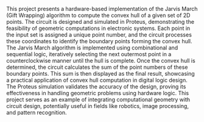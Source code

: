 This project presents a hardware-based implementation of the Jarvis March (Gift Wrapping) algorithm to compute the convex hull of a given set of 2D points. The circuit is designed and simulated in Proteus, demonstrating the feasibility of geometric computations in electronic systems.
Each point in the input set is assigned a unique point number, and the circuit processes these coordinates to identify the boundary points forming the convex hull. The Jarvis March algorithm is implemented using combinational and sequential logic, iteratively selecting the next outermost point in a counterclockwise manner until the hull is complete.
Once the convex hull is determined, the circuit calculates the sum of the point numbers of these boundary points. This sum is then displayed as the final result, showcasing a practical application of convex hull computation in digital logic design.
The Proteus simulation validates the accuracy of the design, proving its effectiveness in handling geometric problems using hardware logic. This project serves as an example of integrating computational geometry with circuit design, potentially useful in fields like robotics, image processing, and pattern recognition. 
